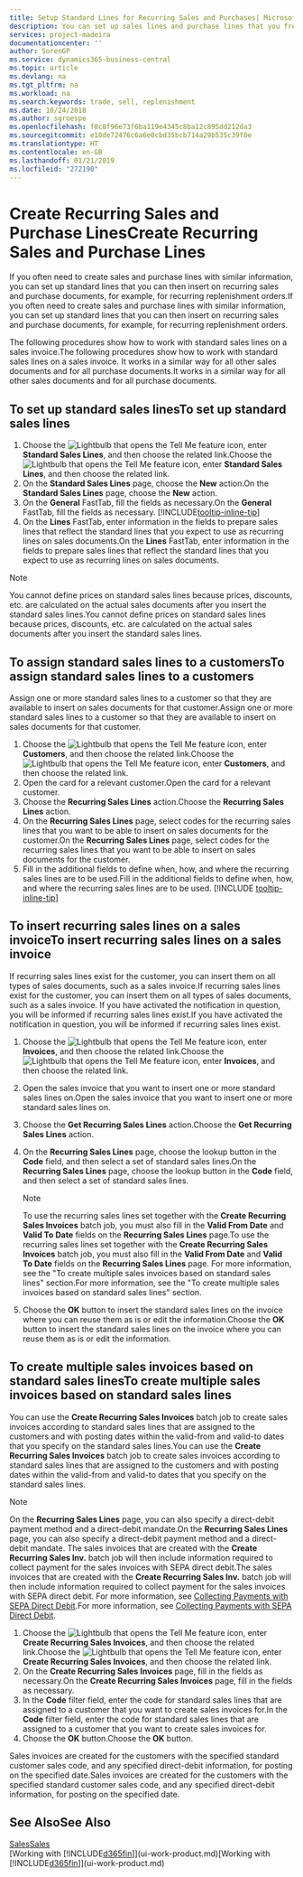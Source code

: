 ```yaml
---
title: Setup Standard Lines for Recurring Sales and Purchases| Microsoft Docs
description: You can set up sales lines and purchase lines that you frequently make and then insert them on sales and purchase documents to quickly fill the lines with standard information.
services: project-madeira
documentationcenter: ''
author: SorenGP
ms.service: dynamics365-business-central
ms.topic: article
ms.devlang: na
ms.tgt_pltfrm: na
ms.workload: na
ms.search.keywords: trade, sell, replenishment
ms.date: 10/24/2018
ms.author: sgroespe
ms.openlocfilehash: f8c8f96e73f6ba119e4345c8ba12c895dd212da3
ms.sourcegitcommit: e10de72476c6a6e0cbd35bcb714a29b535c39f0e
ms.translationtype: HT
ms.contentlocale: en-GB
ms.lasthandoff: 01/21/2019
ms.locfileid: "272190"
---
```

# <a name="create-recurring-sales-and-purchase-lines"></a><span data-ttu-id="e1648-103">Create Recurring Sales and Purchase Lines</span><span class="sxs-lookup"><span data-stu-id="e1648-103">Create Recurring Sales and Purchase Lines</span></span>
<span data-ttu-id="e1648-104">If you often need to create sales and purchase lines with similar information, you can set up standard lines that you can then insert on recurring sales and purchase documents, for example, for recurring replenishment orders.</span><span class="sxs-lookup"><span data-stu-id="e1648-104">If you often need to create sales and purchase lines with similar information, you can set up standard lines that you can then insert on recurring sales and purchase documents, for example, for recurring replenishment orders.</span></span>  

<span data-ttu-id="e1648-105">The following procedures show how to work with standard sales lines on a sales invoice.</span><span class="sxs-lookup"><span data-stu-id="e1648-105">The following procedures show how to work with standard sales lines on a sales invoice.</span></span> <span data-ttu-id="e1648-106">It works in a similar way for all other sales documents and for all purchase documents.</span><span class="sxs-lookup"><span data-stu-id="e1648-106">It works in a similar way for all other sales documents and for all purchase documents.</span></span>  

## <a name="to-set-up-standard-sales-lines"></a><span data-ttu-id="e1648-107">To set up standard sales lines</span><span class="sxs-lookup"><span data-stu-id="e1648-107">To set up standard sales lines</span></span>  
1. <span data-ttu-id="e1648-108">Choose the ![Lightbulb that opens the Tell Me feature](media/ui-search/search_small.png "Tell me what you want to do") icon, enter **Standard Sales Lines**, and then choose the related link.</span><span class="sxs-lookup"><span data-stu-id="e1648-108">Choose the ![Lightbulb that opens the Tell Me feature](media/ui-search/search_small.png "Tell me what you want to do") icon, enter **Standard Sales Lines**, and then choose the related link.</span></span>  
2. <span data-ttu-id="e1648-109">On the **Standard Sales Lines** page, choose the **New** action.</span><span class="sxs-lookup"><span data-stu-id="e1648-109">On the **Standard Sales Lines** page, choose the **New** action.</span></span>  
3. <span data-ttu-id="e1648-110">On the **General** FastTab, fill the fields as necessary.</span><span class="sxs-lookup"><span data-stu-id="e1648-110">On the **General** FastTab, fill the fields as necessary.</span></span> [!INCLUDE[tooltip-inline-tip](includes/tooltip-inline-tip_md.md)]  
4. <span data-ttu-id="e1648-111">On the **Lines** FastTab, enter information in the fields to prepare sales lines that reflect the standard lines that you expect to use as recurring lines on sales documents.</span><span class="sxs-lookup"><span data-stu-id="e1648-111">On the **Lines** FastTab, enter information in the fields to prepare sales lines that reflect the standard lines that you expect to use as recurring lines on sales documents.</span></span>  

> [!NOTE]
> <span data-ttu-id="e1648-112">You cannot define prices on standard sales lines because prices, discounts, etc. are calculated on the actual sales documents after you insert the standard sales lines.</span><span class="sxs-lookup"><span data-stu-id="e1648-112">You cannot define prices on standard sales lines because prices, discounts, etc. are calculated on the actual sales documents after you insert the standard sales lines.</span></span>

## <a name="to-assign-standard-sales-lines-to-a-customers"></a><span data-ttu-id="e1648-113">To assign standard sales lines to a customers</span><span class="sxs-lookup"><span data-stu-id="e1648-113">To assign standard sales lines to a customers</span></span>
<span data-ttu-id="e1648-114">Assign one or more standard sales lines to a customer so that they are available to insert on sales documents for that customer.</span><span class="sxs-lookup"><span data-stu-id="e1648-114">Assign one or more standard sales lines to a customer so that they are available to insert on sales documents for that customer.</span></span>

1. <span data-ttu-id="e1648-115">Choose the ![Lightbulb that opens the Tell Me feature](media/ui-search/search_small.png "Tell me what you want to do") icon, enter **Customers**, and then choose the related link.</span><span class="sxs-lookup"><span data-stu-id="e1648-115">Choose the ![Lightbulb that opens the Tell Me feature](media/ui-search/search_small.png "Tell me what you want to do") icon, enter **Customers**, and then choose the related link.</span></span>
2. <span data-ttu-id="e1648-116">Open the card for a relevant customer.</span><span class="sxs-lookup"><span data-stu-id="e1648-116">Open the card for a relevant customer.</span></span>
3. <span data-ttu-id="e1648-117">Choose the **Recurring Sales Lines** action.</span><span class="sxs-lookup"><span data-stu-id="e1648-117">Choose the **Recurring Sales Lines** action.</span></span>
4. <span data-ttu-id="e1648-118">On the **Recurring Sales Lines** page, select codes for the recurring sales lines that you want to be able to insert on sales documents for the customer.</span><span class="sxs-lookup"><span data-stu-id="e1648-118">On the **Recurring Sales Lines** page, select codes for the recurring sales lines that you want to be able to insert on sales documents for the customer.</span></span>
5. <span data-ttu-id="e1648-119">Fill in the additional fields to define when, how, and where the recurring sales lines are to be used.</span><span class="sxs-lookup"><span data-stu-id="e1648-119">Fill in the additional fields to define when, how, and where the recurring sales lines are to be used.</span></span> [!INCLUDE [tooltip-inline-tip](includes/tooltip-inline-tip_md.md)]

## <a name="to-insert-recurring-sales-lines-on-a-sales-invoice"></a><span data-ttu-id="e1648-120">To insert recurring sales lines on a sales invoice</span><span class="sxs-lookup"><span data-stu-id="e1648-120">To insert recurring sales lines on a sales invoice</span></span>
<span data-ttu-id="e1648-121">If recurring sales lines exist for the customer, you can insert them on all types of sales documents, such as a sales invoice.</span><span class="sxs-lookup"><span data-stu-id="e1648-121">If recurring sales lines exist for the customer, you can insert them on all types of sales documents, such as a sales invoice.</span></span> <span data-ttu-id="e1648-122">If you have activated the notification in question, you will be informed if recurring sales lines exist.</span><span class="sxs-lookup"><span data-stu-id="e1648-122">If you have activated the notification in question, you will be informed if recurring sales lines exist.</span></span>
1. <span data-ttu-id="e1648-123">Choose the ![Lightbulb that opens the Tell Me feature](media/ui-search/search_small.png "Tell me what you want to do") icon, enter **Invoices**, and then choose the related link.</span><span class="sxs-lookup"><span data-stu-id="e1648-123">Choose the ![Lightbulb that opens the Tell Me feature](media/ui-search/search_small.png "Tell me what you want to do") icon, enter **Invoices**, and then choose the related link.</span></span>
2. <span data-ttu-id="e1648-124">Open the sales invoice that you want to insert one or more standard sales lines on.</span><span class="sxs-lookup"><span data-stu-id="e1648-124">Open the sales invoice that you want to insert one or more standard sales lines on.</span></span>
3. <span data-ttu-id="e1648-125">Choose the **Get Recurring Sales Lines** action.</span><span class="sxs-lookup"><span data-stu-id="e1648-125">Choose the **Get Recurring Sales Lines** action.</span></span>
4. <span data-ttu-id="e1648-126">On the **Recurring Sales Lines** page, choose the lookup button in the **Code** field, and then select a set of standard sales lines.</span><span class="sxs-lookup"><span data-stu-id="e1648-126">On the **Recurring Sales Lines** page, choose the lookup button in the **Code** field, and then select a set of standard sales lines.</span></span>

    > [!NOTE]
    > <span data-ttu-id="e1648-127">To use the recurring sales lines set together with the **Create Recurring Sales Invoices** batch job, you must also fill in the **Valid From Date** and **Valid To Date** fields on the **Recurring Sales Lines** page.</span><span class="sxs-lookup"><span data-stu-id="e1648-127">To use the recurring sales lines set together with the **Create Recurring Sales Invoices** batch job, you must also fill in the **Valid From Date** and **Valid To Date** fields on the **Recurring Sales Lines** page.</span></span> <span data-ttu-id="e1648-128">For more information, see the "To create multiple sales invoices based on standard sales lines" section.</span><span class="sxs-lookup"><span data-stu-id="e1648-128">For more information, see the "To create multiple sales invoices based on standard sales lines" section.</span></span>

5. <span data-ttu-id="e1648-129">Choose the **OK** button to insert the standard sales lines on the invoice where you can reuse them as is or edit the information.</span><span class="sxs-lookup"><span data-stu-id="e1648-129">Choose the **OK** button to insert the standard sales lines on the invoice where you can reuse them as is or edit the information.</span></span>

## <a name="to-create-multiple-sales-invoices-based-on-standard-sales-lines"></a><span data-ttu-id="e1648-130">To create multiple sales invoices based on standard sales lines</span><span class="sxs-lookup"><span data-stu-id="e1648-130">To create multiple sales invoices based on standard sales lines</span></span>
<span data-ttu-id="e1648-131">You can use the **Create Recurring Sales Invoices** batch job to create sales invoices according to standard sales lines that are assigned to the customers and with posting dates within the valid-from and valid-to dates that you specify on the standard sales lines.</span><span class="sxs-lookup"><span data-stu-id="e1648-131">You can use the **Create Recurring Sales Invoices** batch job to create sales invoices according to standard sales lines that are assigned to the customers and with posting dates within the valid-from and valid-to dates that you specify on the standard sales lines.</span></span>

> [!NOTE]
> <span data-ttu-id="e1648-132">On the **Recurring Sales Lines** page, you can also specify a direct-debit payment method and a direct-debit mandate.</span><span class="sxs-lookup"><span data-stu-id="e1648-132">On the **Recurring Sales Lines** page, you can also specify a direct-debit payment method and a direct-debit mandate.</span></span> <span data-ttu-id="e1648-133">The sales invoices that are created with the **Create Recurring Sales Inv.** batch job will then include information required to collect payment for the sales invoices with SEPA direct debit.</span><span class="sxs-lookup"><span data-stu-id="e1648-133">The sales invoices that are created with the **Create Recurring Sales Inv.** batch job will then include information required to collect payment for the sales invoices with SEPA direct debit.</span></span> <span data-ttu-id="e1648-134">For more information, see [Collecting Payments with SEPA Direct Debit](finance-collect-payments-with-sepa-direct-debit.md).</span><span class="sxs-lookup"><span data-stu-id="e1648-134">For more information, see [Collecting Payments with SEPA Direct Debit](finance-collect-payments-with-sepa-direct-debit.md).</span></span>

1. <span data-ttu-id="e1648-135">Choose the ![Lightbulb that opens the Tell Me feature](media/ui-search/search_small.png "Tell me what you want to do") icon, enter **Create Recurring Sales Invoices**, and then choose the related link.</span><span class="sxs-lookup"><span data-stu-id="e1648-135">Choose the ![Lightbulb that opens the Tell Me feature](media/ui-search/search_small.png "Tell me what you want to do") icon, enter **Create Recurring Sales Invoices**, and then choose the related link.</span></span>
2. <span data-ttu-id="e1648-136">On the **Create Recurring Sales Invoices** page, fill in the fields as necessary.</span><span class="sxs-lookup"><span data-stu-id="e1648-136">On the **Create Recurring Sales Invoices** page, fill in the fields as necessary.</span></span>
3. <span data-ttu-id="e1648-137">In the **Code** filter field, enter the code for standard sales lines that are assigned to a customer that you want to create sales invoices for.</span><span class="sxs-lookup"><span data-stu-id="e1648-137">In the **Code** filter field, enter the code for standard sales lines that are assigned to a customer that you want to create sales invoices for.</span></span>
4. <span data-ttu-id="e1648-138">Choose the **OK** button.</span><span class="sxs-lookup"><span data-stu-id="e1648-138">Choose the **OK** button.</span></span>

<span data-ttu-id="e1648-139">Sales invoices are created for the customers with the specified standard customer sales code, and any specified direct-debit information, for posting on the specified date.</span><span class="sxs-lookup"><span data-stu-id="e1648-139">Sales invoices are created for the customers with the specified standard customer sales code, and any specified direct-debit information, for posting on the specified date.</span></span>

## <a name="see-also"></a><span data-ttu-id="e1648-140">See Also</span><span class="sxs-lookup"><span data-stu-id="e1648-140">See Also</span></span>  
[<span data-ttu-id="e1648-141">Sales</span><span class="sxs-lookup"><span data-stu-id="e1648-141">Sales</span></span>](sales-manage-sales.md)  
<span data-ttu-id="e1648-142">[Working with [!INCLUDE[d365fin](includes/d365fin_md.md)]](ui-work-product.md)</span><span class="sxs-lookup"><span data-stu-id="e1648-142">[Working with [!INCLUDE[d365fin](includes/d365fin_md.md)]](ui-work-product.md)</span></span>
